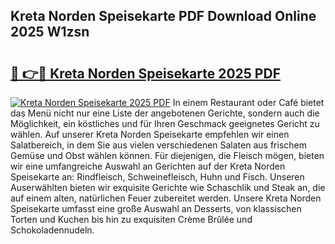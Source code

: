 ## Kreta Norden Speisekarte PDF Download Online 2025 W1zsn

# <h2><a href="http://gcboyl.nevu.top/?p=Kreta+Norden+Speisekarte">🔗 👉🔴 Kreta Norden Speisekarte 2025 PDF</a></h2>

[![Kreta Norden Speisekarte 2025 PDF](https://i.imgur.com/dBaPXMq.png)](http://gcboyl.nevu.top/?p=Kreta+Norden+Speisekarte)
In einem Restaurant oder Café bietet das Menü nicht nur eine Liste der angebotenen Gerichte, sondern auch die Möglichkeit, ein köstliches und für Ihren Geschmack geeignetes Gericht zu wählen. Auf unserer Kreta Norden Speisekarte empfehlen wir einen Salatbereich, in dem Sie aus vielen verschiedenen Salaten aus frischem Gemüse und Obst wählen können. Für diejenigen, die Fleisch mögen, bieten wir eine umfangreiche Auswahl an Gerichten auf der Kreta Norden Speisekarte an: Rindfleisch, Schweinefleisch, Huhn und Fisch. Unseren Auserwählten bieten wir exquisite Gerichte wie Schaschlik und Steak an, die auf einem alten, natürlichen Feuer zubereitet werden. Unsere Kreta Norden Speisekarte umfasst eine große Auswahl an Desserts, von klassischen Torten und Kuchen bis hin zu exquisiten Crème Brûlée und Schokoladennudeln.

